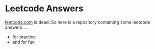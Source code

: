 # Leetcode Answers

[leetcode.com](https://leetcode.com) is dead. So here is a repository 
containing some leetcode answers ...

- for practice
- and for fun
